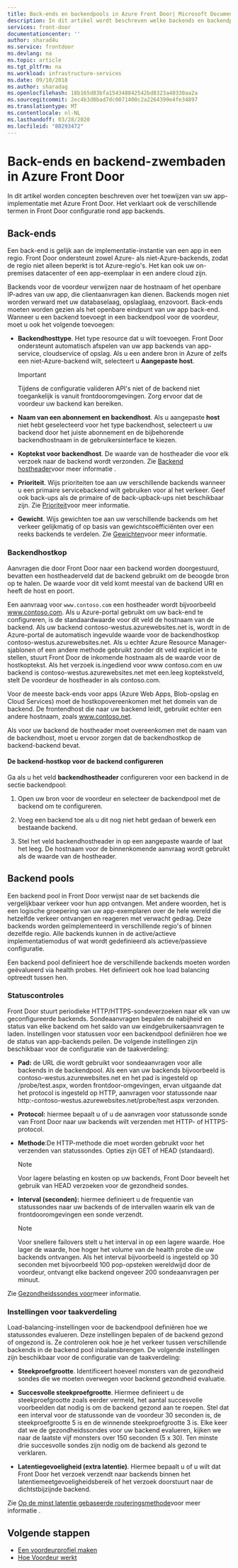 ```yaml
---
title: Back-ends en backendpools in Azure Front Door| Microsoft Documenten
description: In dit artikel wordt beschreven welke backends en backendpools zich in frontdoorconfiguratie bevinden.
services: front-door
documentationcenter: ''
author: sharad4u
ms.service: frontdoor
ms.devlang: na
ms.topic: article
ms.tgt_pltfrm: na
ms.workload: infrastructure-services
ms.date: 09/10/2018
ms.author: sharadag
ms.openlocfilehash: 18b165d83bfa154348842542bd8323a40330aa2a
ms.sourcegitcommit: 2ec4b3d0bad7dc0071400c2a2264399e4fe34897
ms.translationtype: MT
ms.contentlocale: nl-NL
ms.lasthandoff: 03/28/2020
ms.locfileid: "80293472"
---
```

# <a name="backends-and-backend-pools-in-azure-front-door"></a>Back-ends en backend-zwembaden in Azure Front Door
In dit artikel worden concepten beschreven over het toewijzen van uw app-implementatie met Azure Front Door. Het verklaart ook de verschillende termen in Front Door configuratie rond app backends.

## <a name="backends"></a>Back-ends
Een back-end is gelijk aan de implementatie-instantie van een app in een regio. Front Door ondersteunt zowel Azure- als niet-Azure-backends, zodat de regio niet alleen beperkt is tot Azure-regio's. Het kan ook uw on-premises datacenter of een app-exemplaar in een andere cloud zijn.

Backends voor de voordeur verwijzen naar de hostnaam of het openbare IP-adres van uw app, die clientaanvragen kan dienen. Backends mogen niet worden verward met uw databaselaag, opslaglaag, enzovoort. Back-ends moeten worden gezien als het openbare eindpunt van uw app back-end. Wanneer u een backend toevoegt in een backendpool voor de voordeur, moet u ook het volgende toevoegen:

- **Backendhosttype**. Het type resource dat u wilt toevoegen. Front Door ondersteunt automatisch afspelen van uw app backends van app-service, cloudservice of opslag. Als u een andere bron in Azure of zelfs een niet-Azure-backend wilt, selecteert u **Aangepaste host**.

    >[!IMPORTANT]
    >Tijdens de configuratie valideren API's niet of de backend niet toegankelijk is vanuit frontdooromgevingen. Zorg ervoor dat de voordeur uw backend kan bereiken.

- **Naam van een abonnement en backendhost**. Als u aangepaste **host** niet hebt geselecteerd voor het type backendhost, selecteert u uw backend door het juiste abonnement en de bijbehorende backendhostnaam in de gebruikersinterface te kiezen.

- **Koptekst voor backendhost**. De waarde van de hostheader die voor elk verzoek naar de backend wordt verzonden. Zie [Backend hostheader](#hostheader)voor meer informatie .

- **Prioriteit**. Wijs prioriteiten toe aan uw verschillende backends wanneer u een primaire servicebackend wilt gebruiken voor al het verkeer. Geef ook back-ups als de primaire of de back-upback-ups niet beschikbaar zijn. Zie [Prioriteit](front-door-routing-methods.md#priority)voor meer informatie.

- **Gewicht**. Wijs gewichten toe aan uw verschillende backends om het verkeer gelijkmatig of op basis van gewichtscoëfficiënten over een reeks backends te verdelen. Zie [Gewichten](front-door-routing-methods.md#weighted)voor meer informatie.

### <a name="backend-host-header"></a><a name = "hostheader"></a>Backendhostkop

Aanvragen die door Front Door naar een backend worden doorgestuurd, bevatten een hostheaderveld dat de backend gebruikt om de beoogde bron op te halen. De waarde voor dit veld komt meestal van de backend URI en heeft de host en poort.

Een aanvraag voor `www.contoso.com` een hostheader wordt bijvoorbeeld www.contoso.com. Als u Azure-portal gebruikt om uw back-end te configureren, is de standaardwaarde voor dit veld de hostnaam van de backend. Als uw backend contoso-westus.azurewebsites.net is, wordt in de Azure-portal de automatisch ingevulde waarde voor de backendhostkop contoso-westus.azurewebsites.net. Als u echter Azure Resource Manager-sjablonen of een andere methode gebruikt zonder dit veld expliciet in te stellen, stuurt Front Door de inkomende hostnaam als de waarde voor de hostkoptekst. Als het verzoek is\.ingediend voor www contoso.com en uw backend is contoso-westus.azurewebsites.net met een\.leeg koptekstveld, stelt De voordeur de hostheader in als contoso.com.

Voor de meeste back-ends voor apps (Azure Web Apps, Blob-opslag en Cloud Services) moet de hostkopovereenkomen met het domein van de backend. De frontendhost die naar uw backend leidt, gebruikt echter een andere hostnaam, zoals www.contoso.net.

Als voor uw backend de hostheader moet overeenkomen met de naam van de backendhost, moet u ervoor zorgen dat de backendhostkop de backend-backend bevat.

#### <a name="configuring-the-backend-host-header-for-the-backend"></a>De backend-hostkop voor de backend configureren

Ga als u het veld **backendhostheader** configureren voor een backend in de sectie backendpool:

1. Open uw bron voor de voordeur en selecteer de backendpool met de backend om te configureren.

2. Voeg een backend toe als u dit nog niet hebt gedaan of bewerk een bestaande backend.

3. Stel het veld backendhostheader in op een aangepaste waarde of laat het leeg. De hostnaam voor de binnenkomende aanvraag wordt gebruikt als de waarde van de hostheader.

## <a name="backend-pools"></a>Backend pools
Een backend pool in Front Door verwijst naar de set backends die vergelijkbaar verkeer voor hun app ontvangen. Met andere woorden, het is een logische groepering van uw app-exemplaren over de hele wereld die hetzelfde verkeer ontvangen en reageren met verwacht gedrag. Deze backends worden geïmplementeerd in verschillende regio's of binnen dezelfde regio. Alle backends kunnen in de active/actieve implementatiemodus of wat wordt gedefinieerd als actieve/passieve configuratie.

Een backend pool definieert hoe de verschillende backends moeten worden geëvalueerd via health probes. Het definieert ook hoe load balancing optreedt tussen hen.

### <a name="health-probes"></a>Statuscontroles
Front Door stuurt periodieke HTTP/HTTPS-sondeverzoeken naar elk van uw geconfigureerde backends. Sondeaanvragen bepalen de nabijheid en status van elke backend om het saldo van uw eindgebruikersaanvragen te laden. Instellingen voor statussen voor een backendpool definiëren hoe we de status van app-backends peilen. De volgende instellingen zijn beschikbaar voor de configuratie van de taakverdeling:

- **Pad:** de URL die wordt gebruikt voor sondeaanvragen voor alle backends in de backendpool. Als een van uw backends bijvoorbeeld is contoso-westus.azurewebsites.net en het pad is ingesteld op /probe/test.aspx, worden frontdoor-omgevingen, ervan uitgaande dat het protocol is ingesteld op HTTP, aanvragen voor statussonde naar http\:-contoso-westus.azurewebsites.net/probe/test.aspx verzonden.

- **Protocol:** hiermee bepaalt u of u de aanvragen voor statussonde sonde van Front Door naar uw backends wilt verzenden met HTTP- of HTTPS-protocol.

- **Methode**:De HTTP-methode die moet worden gebruikt voor het verzenden van statussondes. Opties zijn GET of HEAD (standaard).
    > [!NOTE]
    > Voor lagere belasting en kosten op uw backends, Front Door beveelt het gebruik van HEAD verzoeken voor de gezondheid sondes.

- **Interval (seconden):** hiermee definieert u de frequentie van statussondes naar uw backends of de intervallen waarin elk van de frontdooromgevingen een sonde verzendt.

    >[!NOTE]
    >Voor snellere failovers stelt u het interval in op een lagere waarde. Hoe lager de waarde, hoe hoger het volume van de health probe die uw backends ontvangen. Als het interval bijvoorbeeld is ingesteld op 30 seconden met bijvoorbeeld 100 pop-opsteken wereldwijd door de voordeur, ontvangt elke backend ongeveer 200 sondeaanvragen per minuut.

Zie [Gezondheidssondes voor](front-door-health-probes.md)meer informatie.

### <a name="load-balancing-settings"></a>Instellingen voor taakverdeling
Load-balancing-instellingen voor de backendpool definiëren hoe we statussondes evalueren. Deze instellingen bepalen of de backend gezond of ongezond is. Ze controleren ook hoe je het verkeer tussen verschillende backends in de backend pool inbalansbrengen. De volgende instellingen zijn beschikbaar voor de configuratie van de taakverdeling:

- **Steekproefgrootte**. Identificeert hoeveel monsters van de gezondheid sondes die we moeten overwegen voor backend gezondheid evaluatie.

- **Succesvolle steekproefgrootte**. Hiermee definieert u de steekproefgrootte zoals eerder vermeld, het aantal succesvolle voorbeelden dat nodig is om de backend gezond aan te roepen. Stel dat een interval voor de statussonde van de voordeur 30 seconden is, de steekproefgrootte 5 is en de winnende steekproefgrootte 3 is. Elke keer dat we de gezondheidssondes voor uw backend evalueren, kijken we naar de laatste vijf monsters over 150 seconden (5 x 30). Ten minste drie succesvolle sondes zijn nodig om de backend als gezond te verklaren.

- **Latentiegevoeligheid (extra latentie)**. Hiermee bepaalt u of u wilt dat Front Door het verzoek verzendt naar backends binnen het latentiemeetgevoeligheidsbereik of het verzoek doorstuurt naar de dichtstbijzijnde backend.

Zie [Op de minst latentie gebaseerde routeringsmethode](front-door-routing-methods.md#latency)voor meer informatie .

## <a name="next-steps"></a>Volgende stappen

- [Een voordeurprofiel maken](quickstart-create-front-door.md)
- [Hoe Voordeur werkt](front-door-routing-architecture.md)